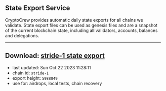 ## State Export Service
CryptoCrew provides automatic daily state exports for all chains we validate. State export files can be used as genesis files and are a snapshot of the current blockchain state, including all validators, accounts, balances and delegations.

---
**Download: [stride-1 state export](https://dl.ccvalidators.com/SERVICE/stride/stride-1_export_5988849.json)**
---

- last updated: Sun Oct 22 2023 11:28:11
- chain id: `stride-1`
- export height: `5988849`
- use for: airdrops, local tests, chain recovery
